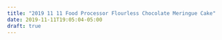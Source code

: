 ```yaml
---
title: "2019 11 11 Food Processor Flourless Chocolate Meringue Cake"
date: 2019-11-11T19:05:04-05:00
draft: true
---
```



